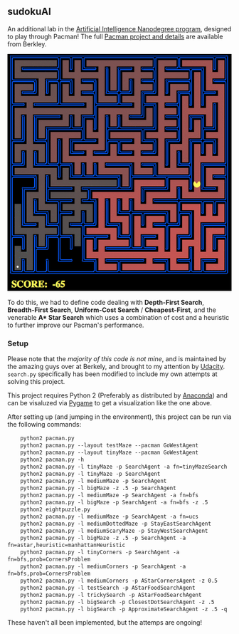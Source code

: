 ## sudokuAI

An additional lab in the [Artificial Intelligence Nanodegree program](https://classroom.udacity.com/nanodegrees/nd889/syllabus), designed to play through Pacman! The full [Pacman project and details](https://inst.eecs.berkeley.edu/~cs188/fa10/projects/search/search.html) are available from Berkley. 

![](pacman.gif)

To do this, we had to define code dealing with **Depth-First Search**, **Breadth-First Search**, **Uniform-Cost Search** / **Cheapest-First**, and the venerable **A\* Star Search** which uses a combination of cost and a heuristic to further improve our Pacman's performance. 

### Setup

Please note that the *majority of this code is not mine*, and is maintained by the amazing guys over at Berkely, and brought to my attention by [Udacity](https://classroom.udacity.com/nanodegrees/nd889/parts/6be67fd1-9725-4d14-b36e-ae2b5b20804c/modules/f719d723-7ee0-472c-80c1-663f02de94f3/lessons/36fc5b2f-6367-4808-b87c-0faa42744994/concepts/3dae9a09-7c7c-4bdd-8747-559f4a08f377). `search.py` specifically has been modified to include my own attempts at solving this project. 

This project requires Python 2 (Preferably as distributed by [Anaconda](https://www.continuum.io/downloads)) and can be visaluzed via [Pygame](http://www.pygame.org/download.shtml) to get a visualization like the one above. 

After setting up (and jumping in the environment), this project can be run via the following commands:

        python2 pacman.py
        python2 pacman.py --layout testMaze --pacman GoWestAgent
        python2 pacman.py --layout tinyMaze --pacman GoWestAgent
        python2 pacman.py -h
        python2 pacman.py -l tinyMaze -p SearchAgent -a fn=tinyMazeSearch
        python2 pacman.py -l tinyMaze -p SearchAgent
        python2 pacman.py -l mediumMaze -p SearchAgent
        python2 pacman.py -l bigMaze -z .5 -p SearchAgent
        python2 pacman.py -l mediumMaze -p SearchAgent -a fn=bfs
        python2 pacman.py -l bigMaze -p SearchAgent -a fn=bfs -z .5
        python2 eightpuzzle.py
        python2 pacman.py -l mediumMaze -p SearchAgent -a fn=ucs
        python2 pacman.py -l mediumDottedMaze -p StayEastSearchAgent
        python2 pacman.py -l mediumScaryMaze -p StayWestSearchAgent
        python2 pacman.py -l bigMaze -z .5 -p SearchAgent -a fn=astar,heuristic=manhattanHeuristic 
        python2 pacman.py -l tinyCorners -p SearchAgent -a fn=bfs,prob=CornersProblem
        python2 pacman.py -l mediumCorners -p SearchAgent -a fn=bfs,prob=CornersProblem
        python2 pacman.py -l mediumCorners -p AStarCornersAgent -z 0.5
        python2 pacman.py -l testSearch -p AStarFoodSearchAgent
        python2 pacman.py -l trickySearch -p AStarFoodSearchAgent
        python2 pacman.py -l bigSearch -p ClosestDotSearchAgent -z .5 
        python2 pacman.py -l bigSearch -p ApproximateSearchAgent -z .5 -q 

These haven't all been implemented, but the attemps are ongoing!